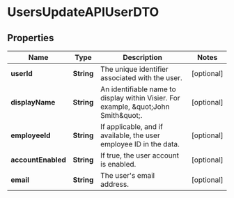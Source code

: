 

# UsersUpdateAPIUserDTO


## Properties

| Name | Type | Description | Notes |
|------------ | ------------- | ------------- | -------------|
|**userId** | **String** | The unique identifier associated with the user. |  [optional] |
|**displayName** | **String** | An identifiable name to display within Visier. For example, \&quot;John Smith\&quot;. |  [optional] |
|**employeeId** | **String** | If applicable, and if available, the user employee ID in the data. |  [optional] |
|**accountEnabled** | **String** | If true, the user account is enabled. |  [optional] |
|**email** | **String** | The user&#39;s email address. |  [optional] |



